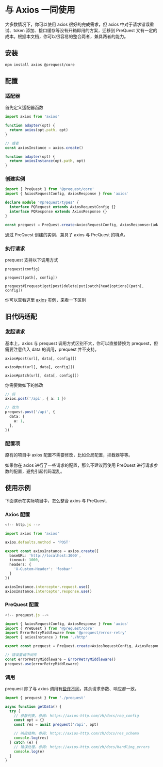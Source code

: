 # 与 Axios 一同使用

大多数情况下，你可以使用 axios 很好的完成需求，但 axios 中对于请求错误重试、token 添加、接口缓存等没有开箱即用的方案，迁移到 PreQuest 又有一定的成本。根据本文档，你可以很容易的整合两者，兼具两者的能力。

## 安装

```bash
npm install axios @prequest/core
```

## 配置

### 适配器

首先定义适配器函数

```ts
import axios from 'axios'

function adapter(opt) {
  return axios(opt.path, opt)
}

// 或者
const axiosInstance = axios.create()

function adapter(opt) {
  return axiosInstance(opt.path, opt)
}
```

### 创建实例

```ts
import { PreQuest } from '@prequest/core'
import { AxiosRequestConfig, AxiosResponse } from 'axios'

declare module '@prequest/types' {
  interface PQRequest extends AxiosRequestConfig {}
  interface PQResponse extends AxiosResponse {}
}

const prequest = PreQuest.create<AxiosRequestConfig, AxiosResponse>(adapter)
```

通过 PreQuest 创建的实例，兼具了 axios 与 PreQuest 的特点。

### 执行请求

prequest 支持以下调用方式

```text
prequest(config)

prequest(path[, config])

prequest#[request|get|post|delete|put|patch|head|options](path[, config])
```

你可以查看这里 [axios 实例](https://axios-http.com/zh/docs/instance)，来看一下区别

## 旧代码适配

### 发起请求

基本上，axios 与 prequest 调用方式区别不大，你可以直接替换为 prequest，但需要注意传入 data 的调用，prequest 并不支持。

```text
axios#post(url[, data[, config]])

axios#put(url[, data[, config]])

axios#patch(url[, data[, config]])
```

你需要做如下的修改

```ts
// 将
axios.post('/api', { a: 1 })

// 改为
prequest.post('/api', {
  data: {
    a: 1,
  },
})
```

### 配置项

原有的项目中 axios 配置不需要修改，比如全局配置，拦截器等等。

如果你在 axios 进行了一些请求的配置，那么不建议再使用 PreQuest 进行请求参数的配置，避免引起代码混乱。

## 使用示例

下面演示在实际项目中，怎么整合 axios 与 PreQuest.

### Axios 配置

```ts
<!-- http.js -->

import axios from 'axios'

axios.defaults.method = 'POST'

export const axiosInstance = axios.create({
  baseURL: 'http://localhost:3000',
  timeout: 1000,
  headers: {
    'X-Custom-Header': 'foobar'
  }
})

axiosInstance.interceptor.request.use()
axiosInstance.interceptor.response.use()
```

### PreQuest 配置

```ts
<!-- prequest.js -->

import { AxiosRequestConfig, AxiosResponse } from 'axios'
import { PreQuest } from '@prequest/core'
import ErrorRetryMiddleware from '@prequest/error-retry'
import { axiosInstance } from './http'

export const prequest = PreQuest.create<AxiosRequestConfig, AxiosResponse>(opt => axiosInstance(opt.path, opt))

// 错误重试中间件
const errorRetryMiddleware = ErrorRetryMiddleware()
prequest.use(errorRetryMiddleware)
```

### 调用

prequest 除了与 axios 调用有[些许不同](#发起请求)，其余请求参数、响应都一致。

```ts
import { prequest } from './prequest'

async function getData() {
  try {
    // 参数列表，参阅: https://axios-http.com/zh/docs/req_config
    const opt = {}
    const res = await prequest('/api', opt)

    // 响应结构，参阅: https://axios-http.com/zh/docs/res_schema
    console.log(res)
  } catch (e) {
    // 错误处理，参阅: https://axios-http.com/zh/docs/handling_errors
    console.log(e)
  }
}
```
